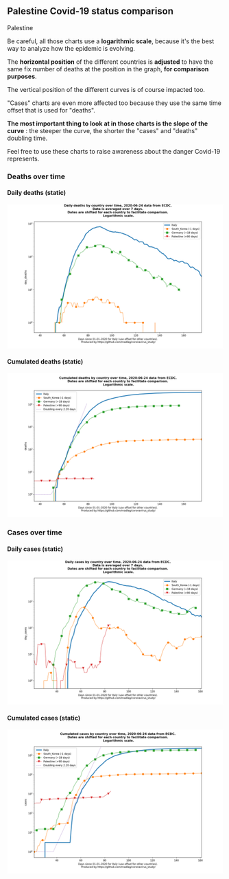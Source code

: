 ## Palestine Covid-19 status comparison 

Palestine



Be careful, all those charts use a **logarithmic scale**, because it's the best way to analyze how the epidemic is evolving.
 
The **horizontal position** of the different countries is **adjusted** to have the same fix number of deaths at the position in the graph, **for comparison purposes**.

The vertical position of the different curves is of course impacted too.

"Cases" charts are even more affected too because they use the same time offset that is used for "deaths".

**The most important thing to look at in those charts is the slope of the curve** : the steeper the curve, the shorter the "cases" and "deaths" doubling time.

Feel free to use these charts to raise awareness about the danger Covid-19 represents. 


 
### Deaths over time
 
#### Daily deaths (static)
![Palestine covid-19 daily deaths static chart](https://raw.githubusercontent.com/madlag/coronavirus_study/master/notebooks/graphs/2020-06-24/countries/Palestine/2020-06-24_Palestine_day_deaths.png "Palestine covid-19 day_deaths static chart")   
 
#### Cumulated deaths (static)
![Palestine covid-19 cumulated deaths static chart](https://raw.githubusercontent.com/madlag/coronavirus_study/master/notebooks/graphs/2020-06-24/countries/Palestine/2020-06-24_Palestine_deaths.png "Palestine covid-19 deaths static chart")   

 
### Cases over time
 
#### Daily cases (static)
![Palestine covid-19 daily cases static chart](https://raw.githubusercontent.com/madlag/coronavirus_study/master/notebooks/graphs/2020-06-24/countries/Palestine/2020-06-24_Palestine_day_cases.png "Palestine covid-19 day_cases static chart")   
 
#### Cumulated cases (static)
![Palestine covid-19 cumulated cases static chart](https://raw.githubusercontent.com/madlag/coronavirus_study/master/notebooks/graphs/2020-06-24/countries/Palestine/2020-06-24_Palestine_cases.png "Palestine covid-19 cases static chart")   

